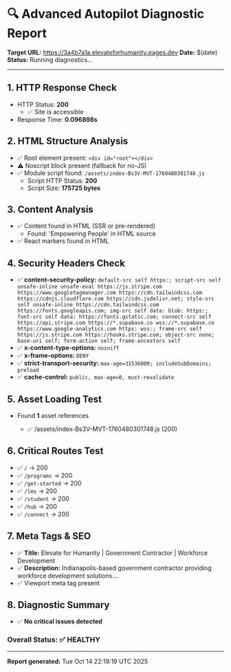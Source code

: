 # 🔍 Advanced Autopilot Diagnostic Report

**Target URL:** https://3a4b7a1a.elevateforhumanity.pages.dev
**Date:** $(date)
**Status:** Running diagnostics...

---

## 1. HTTP Response Check

- HTTP Status: **200**
  - ✅ Site is accessible
- Response Time: **0.096898s**

## 2. HTML Structure Analysis

- ✅ Root element present: `<div id="root"></div>`
- ⚠️  Noscript block present (fallback for no-JS)
- ✅ Module script found: `/assets/index-Bs3V-MVT-1760480301748.js`
  - Script HTTP Status: **200**
  - Script Size: **175725 bytes**

## 3. Content Analysis

- ✅ Content found in HTML (SSR or pre-rendered)
  - Found: 'Empowering People' in HTML source
- ✅ React markers found in HTML

## 4. Security Headers Check

- ✅ **content-security-policy:** `default-src self https:; script-src self unsafe-inline unsafe-eval https://js.stripe.com https://www.googletagmanager.com https://cdn.tailwindcss.com https://cdnjs.cloudflare.com https://cdn.jsdelivr.net; style-src self unsafe-inline https://cdn.tailwindcss.com https://fonts.googleapis.com; img-src self data: blob: https:; font-src self data: https://fonts.gstatic.com; connect-src self https://api.stripe.com https://*.supabase.co wss://*.supabase.co https://www.google-analytics.com https: wss:; frame-src self https://js.stripe.com https://hooks.stripe.com; object-src none; base-uri self; form-action self; frame-ancestors self`
- ✅ **x-content-type-options:** `nosniff`
- ✅ **x-frame-options:** `DENY`
- ✅ **strict-transport-security:** `max-age=31536000; includeSubDomains; preload`
- ✅ **cache-control:** `public, max-age=0, must-revalidate`

## 5. Asset Loading Test

- Found **1** asset references

  - ✅ /assets/index-Bs3V-MVT-1760480301748.js (200)

## 6. Critical Routes Test

- ✅ `/` → 200
- ✅ `/programs` → 200
- ✅ `/get-started` → 200
- ✅ `/lms` → 200
- ✅ `/student` → 200
- ✅ `/hub` → 200
- ✅ `/connect` → 200

## 7. Meta Tags & SEO

- ✅ **Title:** Elevate for Humanity | Government Contractor | Workforce Development
- ✅ **Description:** Indianapolis-based government contractor providing workforce development solutions....
- ✅ Viewport meta tag present

## 8. Diagnostic Summary

- ✅ **No critical issues detected**

### Overall Status: ✅ HEALTHY

---

**Report generated:** Tue Oct 14 22:19:19 UTC 2025
